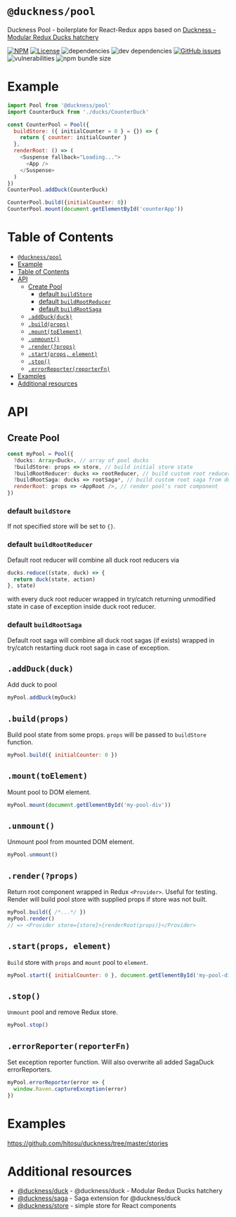 # `@duckness/pool`

Duckness Pool - boilerplate for React-Redux apps based on [Duckness - Modular Redux Ducks hatchery](https://github.com/hitosu/duckness/tree/master/packages/duck)

[![NPM](https://img.shields.io/npm/v/@duckness/pool)](https://www.npmjs.com/package/@duckness/pool)
[![License](https://img.shields.io/github/license/hitosu/duckness)](https://github.com/hitosu/duckness/blob/master/LICENSE)
![dependencies](https://img.shields.io/david/hitosu/duckness?path=packages%2Fpool)
![dev dependencies](https://img.shields.io/david/dev/hitosu/duckness?path=packages%2Fpool)
[![GitHub issues](https://img.shields.io/github/issues/hitosu/duckness)](https://github.com/hitosu/duckness/issues)
![vulnerabilities](https://img.shields.io/snyk/vulnerabilities/npm/@duckness/pool)
![npm bundle size](https://img.shields.io/bundlephobia/minzip/@duckness/pool)

# Example

```js
import Pool from '@duckness/pool'
import CounterDuck from './ducks/CounterDuck'

const CounterPool = Pool({
  buildStore: ({ initialCounter = 0 } = {}) => {
    return { counter: initialCounter }
  },
  renderRoot: () => (
    <Suspense fallback="Loading...">
      <App />
    </Suspense>
  )
})
CounterPool.addDuck(CounterDuck)

CounterPool.build({initialCounter: 0})
CounterPool.mount(document.getElementById('counterApp'))
```

# Table of Contents

- [`@duckness/pool`](#ducknesspool)
- [Example](#example)
- [Table of Contents](#table-of-contents)
- [API](#api)
  - [Create Pool](#create-pool)
    - [default `buildStore`](#default-buildstore)
    - [default `buildRootReducer`](#default-buildrootreducer)
    - [default `buildRootSaga`](#default-buildrootsaga)
  - [`.addDuck(duck)`](#addduckduck)
  - [`.build(props)`](#buildprops)
  - [`.mount(toElement)`](#mounttoelement)
  - [`.unmount()`](#unmount)
  - [`.render(?props)`](#renderprops)
  - [`.start(props, element)`](#startprops-element)
  - [`.stop()`](#stop)
  - [`.errorReporter(reporterFn)`](#errorreporterreporterfn)
- [Examples](#examples)
- [Additional resources](#additional-resources)

# API

## Create Pool

```js
const myPool = Pool({
  ?ducks: Array<Duck>, // array of pool ducks
  ?buildStore: props => store, // build initial store state
  ?buildRootReducer: ducks => rootReducer, // build custom root reducer from ducks instead of default root reducer
  ?buildRootSaga: ducks => rootSaga*, // build custom root saga from ducks instead of default root saga
  renderRoot: props => <AppRoot />, // render pool's root component
})
```

### default `buildStore`

If not specified store will be set to `{}`.

### default `buildRootReducer`

Default root reducer will combine all duck root reducers via
```js
ducks.reduce((state, duck) => {
  return duck(state, action)
}, state)
```
with every duck root reducer wrapped in try/catch returning unmodified state in case of exception inside duck root reducer.

### default `buildRootSaga`

Default root saga will combine all duck root sagas (if exists) wrapped in try/catch restarting duck root saga in case of exception.

## `.addDuck(duck)`

Add duck to pool
```js
myPool.addDuck(myDuck)
```

## `.build(props)`

Build pool state from some props. `props` will be passed to `buildStore` function.
```js
myPool.build({ initialCounter: 0 })
```

## `.mount(toElement)`

Mount pool to DOM element.
```js
myPool.mount(document.getElementById('my-pool-div'))
```

## `.unmount()`

Unmount pool from mounted DOM element.
```js
myPool.unmount()
```

## `.render(?props)`

Return root component wrapped in Redux `<Provider>`. Useful for testing.
Render will build pool store with supplied props if store was not built.
```js
myPool.build({ /*...*/ })
myPool.render()
// => <Provider store={store}>{renderRoot(props)}</Provider>
```

## `.start(props, element)`

`Build` store with `props` and `mount` pool to `element`.
```js
myPool.start({ initialCounter: 0 }, document.getElementById('my-pool-div'))
```

## `.stop()`

`Unmount` pool and remove Redux store.
```js
myPool.stop()
```

## `.errorReporter(reporterFn)`

Set exception reporter function. Will also overwrite all added SagaDuck errorReporters.
```js
myPool.errorReporter(error => {
  window.Raven.captureException(error)
})
```

# Examples

https://github.com/hitosu/duckness/tree/master/stories

# Additional resources

* [@duckness/duck](https://github.com/hitosu/duckness/tree/master/packages/duck) - @duckness/duck - Modular Redux Ducks hatchery
* [@duckness/saga](https://github.com/hitosu/duckness/tree/master/packages/saga) - Saga extension for @duckness/duck
* [@duckness/store](https://github.com/hitosu/duckness/tree/master/packages/store) - simple store for React components